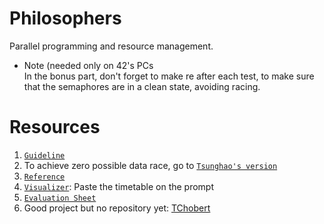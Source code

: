 # Philosophers
Parallel programming and resource management.

- Note (needed only on 42's PCs <br>
In the bonus part, don't forget to make re after each test, to make sure that the semaphores are in a clean state, avoiding racing.

# Resources

1. [`Guideline`](https://medium.com/@ruinadd/philosophers-42-guide-the-dining-philosophers-problem-893a24bc0fe2) <br>
2. To achieve zero possible data race, go to [`Tsunghao's version`](https://github.com/Tsunghao-C/Common-Course/tree/main/philosophers) <br>
3. [`Reference`](https://github.com/48d31kh413k/1337-Philosopher-42) <br>
4. [`Visualizer`](https://github.com/nafuka11/philosophers-visualizer): Paste the timetable on the prompt <br>
5. [`Evaluation Sheet`](https://web.archive.org/web/20231228101344/https://rphlr.github.io/42-Evals/Cursus/Philosophers/) <br>
6. Good project but no repository yet: [TChobert](https://github.com/TChobert) <br>
